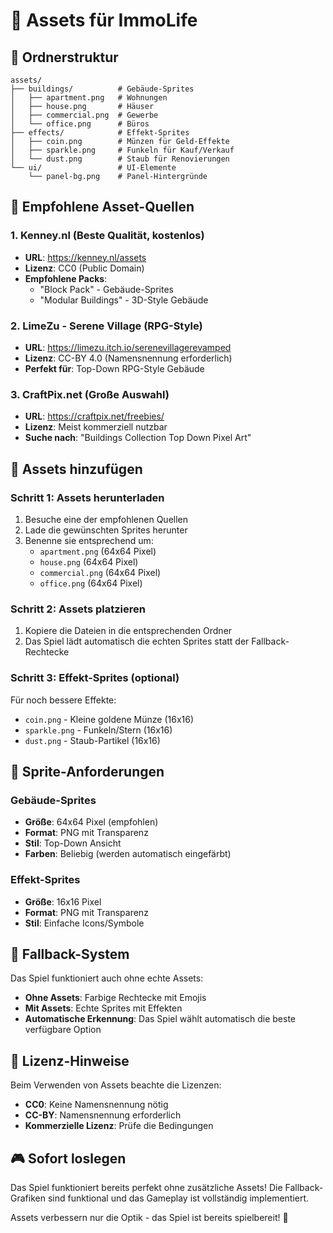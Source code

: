 # 🎨 Assets für ImmoLife

## 📁 Ordnerstruktur

```
assets/
├── buildings/          # Gebäude-Sprites
│   ├── apartment.png   # Wohnungen
│   ├── house.png       # Häuser  
│   ├── commercial.png  # Gewerbe
│   └── office.png      # Büros
├── effects/            # Effekt-Sprites
│   ├── coin.png        # Münzen für Geld-Effekte
│   ├── sparkle.png     # Funkeln für Kauf/Verkauf
│   └── dust.png        # Staub für Renovierungen
└── ui/                 # UI-Elemente
    └── panel-bg.png    # Panel-Hintergründe
```

## 🎯 Empfohlene Asset-Quellen

### 1. **Kenney.nl** (Beste Qualität, kostenlos)
- **URL**: https://kenney.nl/assets
- **Lizenz**: CC0 (Public Domain)
- **Empfohlene Packs**:
  - "Block Pack" - Gebäude-Sprites
  - "Modular Buildings" - 3D-Style Gebäude

### 2. **LimeZu - Serene Village** (RPG-Style)
- **URL**: https://limezu.itch.io/serenevillagerevamped
- **Lizenz**: CC-BY 4.0 (Namensnennung erforderlich)
- **Perfekt für**: Top-Down RPG-Style Gebäude

### 3. **CraftPix.net** (Große Auswahl)
- **URL**: https://craftpix.net/freebies/
- **Lizenz**: Meist kommerziell nutzbar
- **Suche nach**: "Buildings Collection Top Down Pixel Art"

## 🚀 Assets hinzufügen

### Schritt 1: Assets herunterladen
1. Besuche eine der empfohlenen Quellen
2. Lade die gewünschten Sprites herunter
3. Benenne sie entsprechend um:
   - `apartment.png` (64x64 Pixel)
   - `house.png` (64x64 Pixel)
   - `commercial.png` (64x64 Pixel)
   - `office.png` (64x64 Pixel)

### Schritt 2: Assets platzieren
1. Kopiere die Dateien in die entsprechenden Ordner
2. Das Spiel lädt automatisch die echten Sprites statt der Fallback-Rechtecke

### Schritt 3: Effekt-Sprites (optional)
Für noch bessere Effekte:
- `coin.png` - Kleine goldene Münze (16x16)
- `sparkle.png` - Funkeln/Stern (16x16)
- `dust.png` - Staub-Partikel (16x16)

## 🎨 Sprite-Anforderungen

### Gebäude-Sprites
- **Größe**: 64x64 Pixel (empfohlen)
- **Format**: PNG mit Transparenz
- **Stil**: Top-Down Ansicht
- **Farben**: Beliebig (werden automatisch eingefärbt)

### Effekt-Sprites
- **Größe**: 16x16 Pixel
- **Format**: PNG mit Transparenz
- **Stil**: Einfache Icons/Symbole

## 🔧 Fallback-System

Das Spiel funktioniert auch ohne echte Assets:
- **Ohne Assets**: Farbige Rechtecke mit Emojis
- **Mit Assets**: Echte Sprites mit Effekten
- **Automatische Erkennung**: Das Spiel wählt automatisch die beste verfügbare Option

## 📝 Lizenz-Hinweise

Beim Verwenden von Assets beachte die Lizenzen:
- **CC0**: Keine Namensnennung nötig
- **CC-BY**: Namensnennung erforderlich
- **Kommerzielle Lizenz**: Prüfe die Bedingungen

## 🎮 Sofort loslegen

Das Spiel funktioniert bereits perfekt ohne zusätzliche Assets! Die Fallback-Grafiken sind funktional und das Gameplay ist vollständig implementiert.

Assets verbessern nur die Optik - das Spiel ist bereits spielbereit! 🚀 